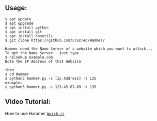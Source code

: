 ## Usage:
```
$ apt update
$ apt upgrade
$ apt install python
$ apt install git
$ apt install dnsutils
$ git clone https://github.com/CruzTed/Hammer/

Hammer need the Name Server of a website which you want to attack...
To get the Name Server...just type
$ nslookup example.com
Note the IP Address of that Website

then
$ cd Hammer
$ python3 hammer.py -s [ip Address] -t 135
example:
$ python3 hammer.py -s 123.45.67.89 -t 135
```

## Video Tutorial:
How to use Hammer [`Watch it`](http://www.youtube.com/watch?v=HVbRUhX2EPo)


